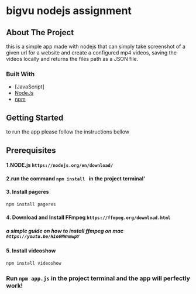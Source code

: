 # bigvu nodejs assignment

<!--
**
<!-- ABOUT THE PROJECT -->
## About The Project
this is a simple app made with nodejs that can simply take screenshot  of a given url for a website and create a configured mp4 videos,
saving the videos locally and returns the files path as a JSON file.

### Built With

* [JavaScript]
* [NodeJs](https://nodejs.org/)
* [npm](https://www.npmjs.com)



<!-- GETTING STARTED -->
## Getting Started
to run the app please follow the instructions bellow

## Prerequisites

#### 1.NODE.js `https://nodejs.org/en/download/`

#### 2.run  the command `npm install ` in the project terminal'
####     3. Install pageres
   ```sh
   npm install pageres
   ```
#### 4. Download and Install FFmpeg `https://ffmpeg.org/download.html`
##### a simple guide on how to install ffmpeg on mac `https://youtu.be/H1o6MWnmwpY`
####     5. Install videoshow
   ```sh
   npm install videoshow
   ```    
   
   
### Run `npm app.js`  in the project terminal and the app will perfectly work!


  
  



